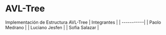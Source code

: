 # AVL-Tree
Implementación de Estructura AVL-Tree
| Integrantes |
| -----------| 
| Paolo Medrano       | 
| Luciano Jesfen      | 
| Sofia Salazar      |


